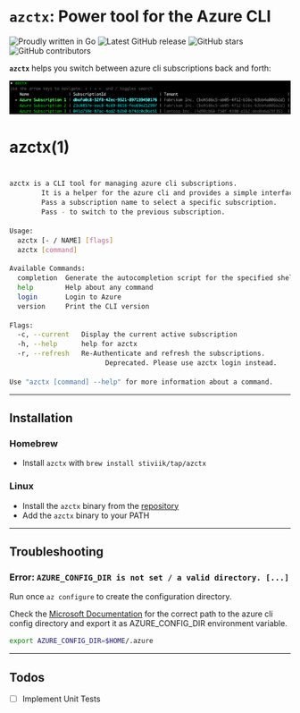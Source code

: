 # `azctx`: Power tool for the Azure CLI

![Proudly written in Go](https://img.shields.io/badge/written%20in-go-29BEB0.svg)
![Latest GitHub release](https://img.shields.io/github/v/release/StiviiK/azctx.svg)
![GitHub stars](https://img.shields.io/github/stars/stiviik/azctx.svg?label=github%20stars)
![GitHub contributors](https://img.shields.io/github/contributors/stiviik/azctx.svg?label=github%20contributors)

**`azctx`** helps you switch between azure cli subscriptions back and forth:

![azctx demo GIF](assets/img/azctx-demo.png)


# azctx(1)
#
```bash
azctx is a CLI tool for managing azure cli subscriptions.
        It is a helper for the azure cli and provides a simple interface for managing subscriptions.
        Pass a subscription name to select a specific subscription.
        Pass - to switch to the previous subscription.

Usage:
  azctx [- / NAME] [flags]
  azctx [command]

Available Commands:
  completion  Generate the autocompletion script for the specified shell
  help        Help about any command
  login       Login to Azure
  version     Print the CLI version

Flags:
  -c, --current   Display the current active subscription
  -h, --help      help for azctx
  -r, --refresh   Re-Authenticate and refresh the subscriptions. 
                        Deprecated. Please use azctx login instead.

Use "azctx [command] --help" for more information about a command.
```

-----

## Installation

### Homebrew

* Install `azctx` with `brew install stiviik/tap/azctx`

### Linux

* Install the `azctx` binary from the [repository](https://github.com/StiviiK/azctx/releases)
* Add the `azctx` binary to your PATH

-----

## Troubleshooting

### Error: `AZURE_CONFIG_DIR is not set / a valid directory. [...]`

Run once `az configure` to create the configuration directory.

Check the [Microsoft Documentation](https://docs.microsoft.com/en-us/cli/azure/azure-cli-configuration?view=azure-cli-latest#cli-configuration-file) for the correct path to the azure cli config directory and export it as AZURE_CONFIG_DIR environment variable.  

```bash
export AZURE_CONFIG_DIR=$HOME/.azure
```

-----

## Todos

* [ ] Implement Unit Tests
